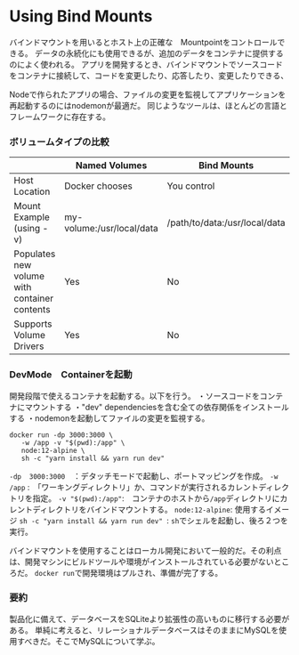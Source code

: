# Using Bind Mounts

バインドマウントを用いるとホスト上の正確な　Mountpointをコントロールできる。
データの永続化にも使用できるが、追加のデータをコンテナに提供するのによく使われる。
アプリを開発するとき、バインドマウントでソースコードをコンテナに接続して、コードを変更したり、応答したり、変更したりできる、<br>

Nodeで作られたアプリの場合、ファイルの変更を監視してアプリケーションを再起動するのにはnodemonが最適だ。
同じようなツールは、ほとんどの言語とフレームワークに存在する。

### ボリュームタイプの比較

|	   |Named Volumes|	Bind Mounts|
|---|----|-------|
|Host Location	|Docker chooses	|You control|
|Mount Example (using -v)	|my-volume:/usr/local/data	|/path/to/data:/usr/local/data|
|Populates new volume with container contents	|Yes	|No|
|Supports Volume Drivers	|Yes	|No|

###  DevMode　Containerを起動

開発段階で使えるコンテナを起動する。以下を行う。
・ソースコードをコンテナにマウントする
・"dev" dependenciesを含む全ての依存関係をインストールする
 ・nodemonを起動してファイルの変更を監視する。
 
 ```
 docker run -dp 3000:3000 \
    -w /app -v "$(pwd):/app" \
    node:12-alpine \
    sh -c "yarn install && yarn run dev"
 ```
 ```-dp  3000:3000  ```：デタッチモードで起動し、ポートマッピングを作成。
 ```-w /app``` :　「ワーキングディレクトリ」か、コマンドが実行されるカレントディレクトリを指定。
 ```-v "$(pwd):/app"```:　コンテナのホストから```/app```ディレクトリにカレントディレクトリをバインドマウントする。
 ```node:12-alpine```: 使用するイメージ
 ```sh -c "yarn install && yarn run dev" ```: ```sh```でシェルを起動し、後ろ２つを実行。
 
バインドマウントを使用することはローカル開発において一般的だ。その利点は、開発マシンにビルドツールや環境がインストールされている必要がないところだ。
```docker run```で開発環境はプルされ、準備が完了する。

### 要約

製品化に備えて、データベースをSQLiteより拡張性の高いものに移行する必要がある。
単純に考えると、リレーショナルデータベースはそのままにMySQLを使用すべきだ。そこでMySQLについて学ぶ。


 
